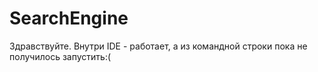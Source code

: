 SearchEngine
============
Здравствуйте.
Внутри IDE - работает, а из командной строки пока не получилось запустить:(
